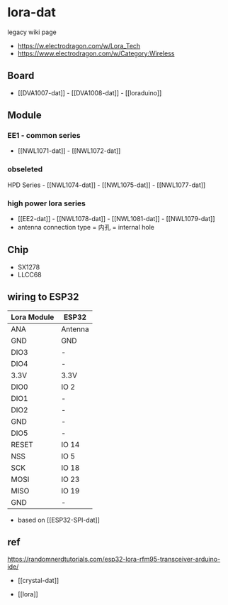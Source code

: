 # lora-dat

legacy wiki page
- https://w.electrodragon.com/w/Lora_Tech
- https://www.electrodragon.com/w/Category:Wireless


## Board 
- [[DVA1007-dat]] - [[DVA1008-dat]] - [[loraduino]]

## Module 

### EE1 - common series 
- [[NWL1071-dat]] - [[NWL1072-dat]] 

### obseleted
HPD Series - [[NWL1074-dat]] - [[NWL1075-dat]] - [[NWL1077-dat]]

### high power lora series 

- [[EE2-dat]] - [[NWL1078-dat]] - [[NWL1081-dat]] - [[NWL1079-dat]]
- antenna connection type = 内孔 = internal hole

## Chip 

- SX1278
- LLCC68

## wiring to ESP32

| Lora Module | ESP32   |
| ----------- | ------- |
| ANA         | Antenna |
| GND         | GND     |
| DIO3        | -       |
| DIO4        | -       |
| 3.3V        | 3.3V    |
| DIO0        | IO 2    |
| DIO1        | -       |
| DIO2        | -       |
| GND         | -       |
| DIO5        | -       |
| RESET       | IO 14   |
| NSS         | IO 5    |
| SCK         | IO 18   |
| MOSI        | IO 23   |
| MISO        | IO 19   |
| GND         | -       |

- based on [[ESP32-SPI-dat]]


## ref

https://randomnerdtutorials.com/esp32-lora-rfm95-transceiver-arduino-ide/

- [[crystal-dat]]

- [[lora]]
